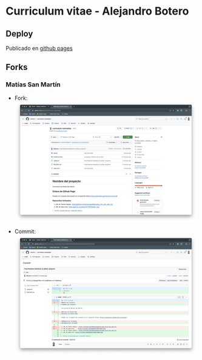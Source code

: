 # Curriculum vitae - Alejandro Botero

## Deploy

Publicado en [github pages](https://albotero.github.io/cv/)

## Forks

### Matías San Martín

- Fork:
  ![Screenshot del fork al CV de Matías San Martín](./assets/img/fork-sanmatias.png)

- Commit:
  [![Screenshot del commit al CV de Matías San Martín](./assets/img/commit-sanmatias.png)](https://github.com/albotero/curriculum-sanmatias/commit/2d916f0934cd9f0592ffdcfe1f12e500f5317092)
